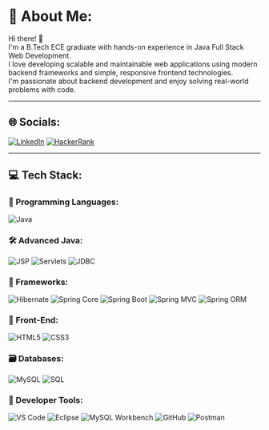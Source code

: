# 👋 About Me:

Hi there! 🙌  
I'm a B.Tech ECE graduate with hands-on experience in Java Full Stack Web Development.  
I love developing scalable and maintainable web applications using modern backend frameworks and simple, responsive frontend technologies.  
I'm passionate about backend development and enjoy solving real-world problems with code.

---

## 🌐 Socials:
[![LinkedIn](https://img.shields.io/badge/LinkedIn-blue?style=for-the-badge&logo=linkedin)](https://www.linkedin.com/in/swamy-m-k/)
[![HackerRank](https://img.shields.io/badge/HackerRank-2EC866?style=for-the-badge&logo=hackerrank&logoColor=white)](https://github.com/Swamy-JFSD)


---

## 💻 Tech Stack:

### 🧠 Programming Languages:
![Java](https://img.shields.io/badge/Java-ED8B00?style=for-the-badge&logo=java)

### 🛠 Advanced Java:
![JSP](https://img.shields.io/badge/JSP-007396?style=for-the-badge)
![Servlets](https://img.shields.io/badge/Servlets-007396?style=for-the-badge)
![JDBC](https://img.shields.io/badge/JDBC-007396?style=for-the-badge)

### 🌱 Frameworks:
![Hibernate](https://img.shields.io/badge/Hibernate-59666C?style=for-the-badge&logo=hibernate)
![Spring Core](https://img.shields.io/badge/Spring_Core-6DB33F?style=for-the-badge&logo=spring)
![Spring Boot](https://img.shields.io/badge/Spring_Boot-6DB33F?style=for-the-badge&logo=springboot)
![Spring MVC](https://img.shields.io/badge/Spring_MVC-6DB33F?style=for-the-badge&logo=spring)
![Spring ORM](https://img.shields.io/badge/Spring_ORM-6DB33F?style=for-the-badge&logo=spring)

### 🎨 Front-End:
![HTML5](https://img.shields.io/badge/HTML5-E34F26?style=for-the-badge&logo=html5)
![CSS3](https://img.shields.io/badge/CSS3-1572B6?style=for-the-badge&logo=css3)

### 🗃️ Databases:
![MySQL](https://img.shields.io/badge/MySQL-005C84?style=for-the-badge&logo=mysql)
![SQL](https://img.shields.io/badge/SQL-4479A1?style=for-the-badge&logo=sqlite)

### 🧰 Developer Tools:
![VS Code](https://img.shields.io/badge/VS_Code-007ACC?style=for-the-badge&logo=visual-studio-code)
![Eclipse](https://img.shields.io/badge/Eclipse_IDE-2C2255?style=for-the-badge&logo=eclipse-ide)
![MySQL Workbench](https://img.shields.io/badge/MySQL_Workbench-4479A1?style=for-the-badge&logo=mysql)
![GitHub](https://img.shields.io/badge/GitHub-181717?style=for-the-badge&logo=github)
![Postman](https://img.shields.io/badge/Postman-FF6C37?style=for-the-badge&logo=postman)
